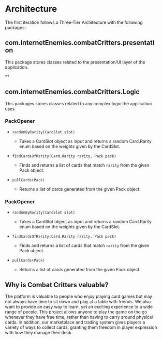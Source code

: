 # Architecture 

The first iteration follows a Three-Tier Architecture with the following packages:

## com.internetEnemies.combatCritters.presentation

This package stores classes related to the presentation/UI layer of the application.

**




## com.internetEnemies.combatCritters.Logic

This packages stores classes related to any complex logic the application uses.

### **PackOpener**
- `randomByRarity(CardSlot slot)`
    * Takes a CardSlot object as input and returns a random Card.Rarity enum based on the weights given by the CardSlot.

- `findCardsOfRarity(Card.Rarity rarity, Pack pack)`
    * Finds and returns a list of cards that match `rarity` from the given Pack object.

- `pullCards(Pack)`
    * Returns a list of cards generated from the given Pack object.

### **PackOpener**
- `randomByRarity(CardSlot slot)`
    * Takes a CardSlot object as input and returns a random Card.Rarity enum based on the weights given by the CardSlot.

- `findCardsOfRarity(Card.Rarity rarity, Pack pack)`
    * Finds and returns a list of cards that match `rarity` from the given Pack object.

- `pullCards(Pack)`
    * Returns a list of cards generated from the given Pack object.

    

## Why is Combat Critters valuable?

The platform is valuable to people who enjoy playing card games but may not always have time to sit down and play at a table with friends. We also want to provide an easy way to learn, yet an exciting experience to a wide range of people. This project allows anyone to play the game on the go whenever they have free time, rather than having to carry around physical cards. In addition, our marketplace and trading system gives players a variety of ways to collect cards, granting them freedom in player expression with how they manage their deck.


